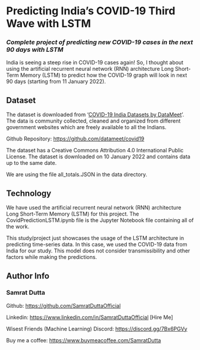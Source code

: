 # Predicting India’s COVID-19 Third Wave with LSTM

### _Complete project of predicting new COVID-19 cases in the next 90 days with LSTM_

India is seeing a steep rise in COVID-19 cases again! So, I thought about using the artificial recurrent neural network (RNN) architecture Long Short-Term Memory (LSTM) to predict how the COVID-19 graph will look in next 90 days (starting from 11 January 2022).

## Dataset

The dataset is downloaded from ‘[COVID-19 India Datasets by DataMeet](https://projects.datameet.org/covid19/)’. The data is community collected, cleaned and organized from different government websites which are freely available to all the Indians.

Github Repository: https://github.com/datameet/covid19

The dataset has a Creative Commons Attribution 4.0 International Public License. The dataset is downloaded on 10 January 2022 and contains data up to the same date.

We are using the file all_totals.JSON in the data directory. 

## Technology

We have used the artificial recurrent neural network (RNN) architecture Long Short-Term Memory (LSTM) for this project. The CovidPredictionLSTM.ipynb file is the Jupyter Notebook file containing all of the work.

This study/project just showcases the usage of the LSTM architecture in predicting time-series data. In this case, we used the COVID-19 data from India for our study. This model does not consider transmissibility and other factors while making the predictions.

## Author Info

### Samrat Dutta

Github: https://github.com/SamratDuttaOfficial

Linkedin: https://www.linkedin.com/in/SamratDuttaOfficial [Hire Me]

Wisest Friends (Machine Learning) Discord: https://discord.gg/7Bx6PGVy

Buy me a coffee: https://www.buymeacoffee.com/SamratDutta